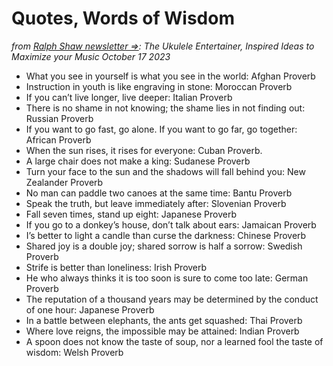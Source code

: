 # Quotes, Words of Wisdom

_from [Ralph Shaw newsletter &rArr;](https://ralphshaw.ca/newsletter/): The Ukulele Entertainer, Inspired Ideas to Maximize your Music October 17 2023_

- What you see in yourself is what you see in the world: Afghan Proverb
- Instruction in youth is like engraving in stone: Moroccan Proverb
- If you can’t live longer, live deeper: Italian Proverb
- There is no shame in not knowing; the shame lies in not finding out: Russian Proverb
- If you want to go fast, go alone. If you want to go far, go together: African Proverb
- When the sun rises, it rises for everyone: Cuban Proverb.
- A large chair does not make a king: Sudanese Proverb
- Turn your face to the sun and the shadows will fall behind you: New Zealander Proverb
- No man can paddle two canoes at the same time: Bantu Proverb
- Speak the truth, but leave immediately after: Slovenian Proverb
- Fall seven times, stand up eight: Japanese Proverb
- If you go to a donkey’s house, don’t talk about ears: Jamaican Proverb
- I’s better to light a candle than curse the darkness: Chinese Proverb
- Shared joy is a double joy; shared sorrow is half a sorrow: Swedish Proverb
- Strife is better than loneliness:  Irish Proverb
- He who always thinks it is too soon is sure to come too late: German Proverb
- The reputation of a thousand years may be determined by the conduct of one hour: Japanese Proverb
- In a battle between elephants, the ants get squashed: Thai Proverb
- Where love reigns, the impossible may be attained: Indian Proverb
- A spoon does not know the taste of soup, nor a learned fool the taste of wisdom: Welsh Proverb
